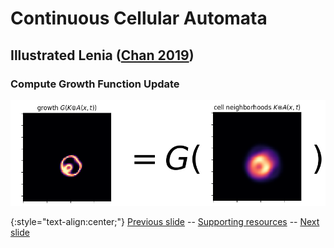 # Continuous Cellular Automata 
## Illustrated Lenia ([Chan 2019](https://www.complex-systems.com/abstracts/v28_i03_a01/))
### Compute Growth Function Update

<div align="center">
  <img src="https://raw.githubusercontent.com/riveSunder/fractal_persistence/master/docs/assets/dgriddt_equals_g_neighborhood.png" width=768 alt="Illustrated Lenia dgrid/dt">
</div>


{:style="text-align:center;"}
[Previous slide](https://rivesunder.github.io/fractal_persistence/al24_slide_001c) -- [Supporting resources](https://rivesunder.github.io/fractal_persistence) -- [Next slide](https://rivesunder.github.io/fractal_persistence/al24_slide_001d)
